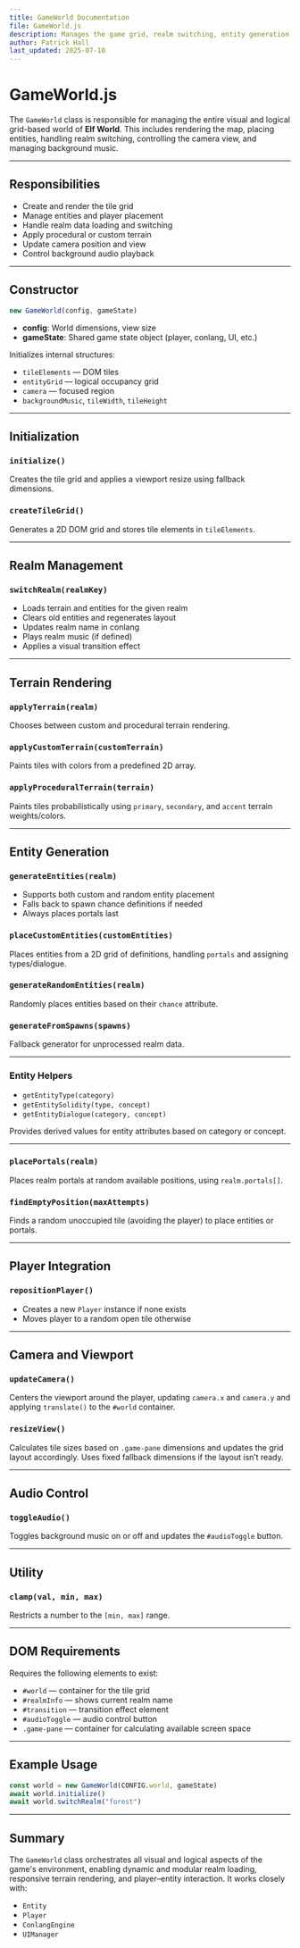 ```yaml
---
title: GameWorld Documentation
file: GameWorld.js
description: Manages the game grid, realm switching, entity generation, camera control, and audio in Elf World.
author: Patrick Hall
last_updated: 2025-07-10
---
```


# GameWorld.js

The `GameWorld` class is responsible for managing the entire visual and logical
grid-based world of **Elf World**. This includes rendering the map, placing
entities, handling realm switching, controlling the camera view, and managing
background music.

---

## Responsibilities

- Create and render the tile grid
- Manage entities and player placement
- Handle realm data loading and switching
- Apply procedural or custom terrain
- Update camera position and view
- Control background audio playback

---

## Constructor

```js
new GameWorld(config, gameState)
```

- **config**: World dimensions, view size
- **gameState**: Shared game state object (player, conlang, UI, etc.)

Initializes internal structures:

- `tileElements` — DOM tiles
- `entityGrid` — logical occupancy grid
- `camera` — focused region
- `backgroundMusic`, `tileWidth`, `tileHeight`

---

## Initialization

### `initialize()`

Creates the tile grid and applies a viewport resize using fallback dimensions.

### `createTileGrid()`

Generates a 2D DOM grid and stores tile elements in `tileElements`.

---

## Realm Management

### `switchRealm(realmKey)`

- Loads terrain and entities for the given realm
- Clears old entities and regenerates layout
- Updates realm name in conlang
- Plays realm music (if defined)
- Applies a visual transition effect

---

## Terrain Rendering

### `applyTerrain(realm)`

Chooses between custom and procedural terrain rendering.

### `applyCustomTerrain(customTerrain)`

Paints tiles with colors from a predefined 2D array.

### `applyProceduralTerrain(terrain)`

Paints tiles probabilistically using `primary`, `secondary`, and `accent`
terrain weights/colors.

---

## Entity Generation

### `generateEntities(realm)`

- Supports both custom and random entity placement
- Falls back to spawn chance definitions if needed
- Always places portals last

### `placeCustomEntities(customEntities)`

Places entities from a 2D grid of definitions, handling `portals` and assigning
types/dialogue.

### `generateRandomEntities(realm)`

Randomly places entities based on their `chance` attribute.

### `generateFromSpawns(spawns)`

Fallback generator for unprocessed realm data.

---

### Entity Helpers

- `getEntityType(category)`
- `getEntitySolidity(type, concept)`
- `getEntityDialogue(category, concept)`

Provides derived values for entity attributes based on category or concept.

---

### `placePortals(realm)`

Places realm portals at random available positions, using `realm.portals[]`.

### `findEmptyPosition(maxAttempts)`

Finds a random unoccupied tile (avoiding the player) to place entities or
portals.

---

## Player Integration

### `repositionPlayer()`

- Creates a new `Player` instance if none exists
- Moves player to a random open tile otherwise

---

## Camera and Viewport

### `updateCamera()`

Centers the viewport around the player, updating `camera.x` and `camera.y` and
applying `translate()` to the `#world` container.

### `resizeView()`

Calculates tile sizes based on `.game-pane` dimensions and updates the grid
layout accordingly. Uses fixed fallback dimensions if the layout isn’t ready.

---

## Audio Control

### `toggleAudio()`

Toggles background music on or off and updates the `#audioToggle` button.

---

## Utility

### `clamp(val, min, max)`

Restricts a number to the `[min, max]` range.

---

## DOM Requirements

Requires the following elements to exist:

- `#world` — container for the tile grid
- `#realmInfo` — shows current realm name
- `#transition` — transition effect element
- `#audioToggle` — audio control button
- `.game-pane` — container for calculating available screen space

---

## Example Usage

```js
const world = new GameWorld(CONFIG.world, gameState)
await world.initialize()
await world.switchRealm("forest")
```

---

## Summary

The `GameWorld` class orchestrates all visual and logical aspects of the game's
environment, enabling dynamic and modular realm loading, responsive terrain
rendering, and player–entity interaction. It works closely with:

- `Entity`
- `Player`
- `ConlangEngine`
- `UIManager`
